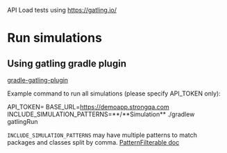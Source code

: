 API Load tests using https://gatling.io/

# Run simulations

## Using gatling gradle plugin

[gradle-gatling-plugin](https://github.com/lkishalmi/gradle-gatling-plugin)

Example command to run all simulations (please specify API_TOKEN only):

API_TOKEN=<api-token-of-demo-rails-app> BASE_URL=https://demoapp.strongqa.com INCLUDE_SIMULATION_PATTERNS=\*\*/\*\*Simulation** ./gradlew gatlingRun

`INCLUDE_SIMULATION_PATTERNS` may have multiple patterns to match packages and classes split by comma. [PatternFilterable doc](https://docs.gradle.org/current/javadoc/org/gradle/api/tasks/util/PatternFilterable.html)
